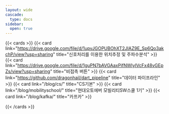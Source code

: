 ```yaml
---
layout: wide
cascade:
  type: docs
sidebar:
  open: true
---
```


{{< cards >}}
  {{< card link="https://drive.google.com/file/d/1upvJGOPUBOhXT2JIAZ9E_Sp6Qo3akchP/view?usp=sharing" title="신호처리를 이용한 위치추정 및 주파수분석" >}}
  {{< card link="https://drive.google.com/file/d/1guPN7bAVGAaxPifNWIyIVcFx48vGEpZs/view?usp=sharing" title="비접촉 버튼" >}}
  {{< card link="https://github.com/dragonhail/dart_pipeline" title="데이터 파이프라인" >}}
  {{< card link="/blog/cs/" title="CS기본" >}}
  {{< card link="/blog/mobilityschool/" title="현대오토에버 모빌리티SW스쿨 1기" >}}
  {{< card link="/blog/kafka/" title="카프카" >}}


{{< /cards >}}